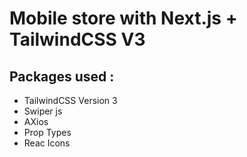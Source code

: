 
# Mobile store with Next.js + TailwindCSS V3

## Packages used :

<ul>
  <li> TailwindCSS Version 3 </li>
  <li>Swiper js </li>
  <li> AXios </li>
  <li> Prop Types </li>
  <li>Reac Icons </li>
  
</ul>
